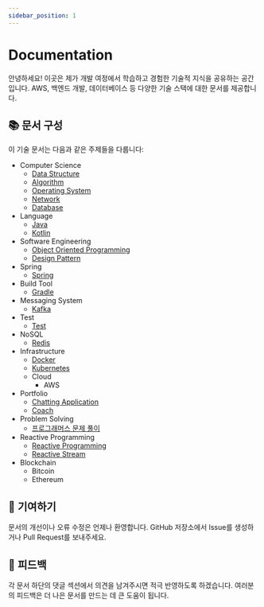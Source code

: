 ```yaml
---
sidebar_position: 1
---
```


# Documentation

안녕하세요! 이곳은 제가 개발 여정에서 학습하고 경험한 기술적 지식을 공유하는 공간입니다. 
AWS, 백엔드 개발, 데이터베이스 등 다양한 기술 스택에 대한 문서를 제공합니다.

## 📚 문서 구성
이 기술 문서는 다음과 같은 주제들을 다룹니다:

- Computer Science
  - [Data Structure](ComputerScience/DataStructure/index.md)
  - [Algorithm](ComputerScience/Algorithm/index.md)
  - [Operating System](ComputerScience/OS/index.md)
  - [Network](Network/index.md)
  - [Database](Database/index.md)
- Language
  - [Java](Language/Java/index.md)
  - [Kotlin](Language/Kotlin/index.md)
- Software Engineering
  - [Object Oriented Programming](OOP/index.md)
  - [Design Pattern](Design-Pattern/index.md)
- Spring
  - [Spring](Spring/index.md)
- Build Tool
  - [Gradle](Gradle/index.md)
- Messaging System
  - [Kafka](MessageQueue/Kafka/index.md)
- Test
  - [Test](Test/index.md)
- NoSQL
  - [Redis](Redis/index.md)
- Infrastructure
  - [Docker](Docker/index.md)
  - [Kubernetes](Kubernetes/index.md)
  - Cloud
    - AWS
- Portfolio
  - [Chatting Application](Portfolio/ChattingApplication/index.md)
  - [Coach](Portfolio/Coach/index.md)
- Problem Solving
  - [프로그래머스 문제 풀이](ProblemSolving/Programmers/index.md)
- Reactive Programming
  - [Reactive Programming](Reactive-Programming/index.md)
  - [Reactive Stream](Reactive-Programming/Reactive-Stream/Reactive-Stream.md)
- Blockchain
  - Bitcoin
  - Ethereum

## 🤝 기여하기
문서의 개선이나 오류 수정은 언제나 환영합니다. GitHub 저장소에서 Issue를 생성하거나 Pull Request를 보내주세요.

## 📝 피드백
각 문서 하단의 댓글 섹션에서 의견을 남겨주시면 적극 반영하도록 하겠습니다. 여러분의 피드백은 더 나은 문서를 만드는 데 큰 도움이 됩니다.